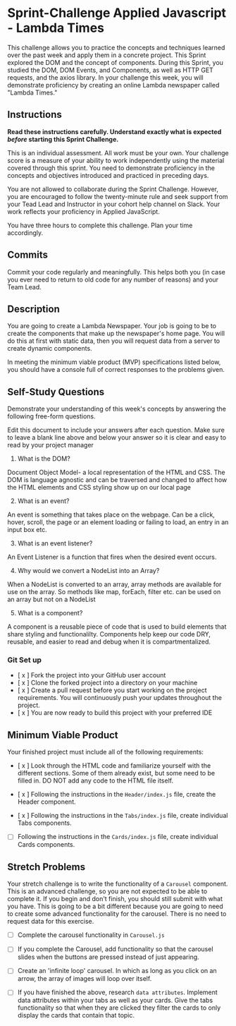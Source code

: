 # Sprint-Challenge Applied Javascript - Lambda Times

This challenge allows you to practice the concepts and techniques learned over the past week and apply them in a concrete project. This Sprint explored the DOM and the concept of components. During this Sprint, you studied the DOM, DOM Events, and Components, as well as HTTP GET requests, and the axios library. In your challenge this week, you will demonstrate proficiency by creating an online Lambda newspaper called "Lambda Times."

## Instructions

**Read these instructions carefully. Understand exactly what is expected _before_ starting this Sprint Challenge.**

This is an individual assessment. All work must be your own. Your challenge score is a measure of your ability to work independently using the material covered through this sprint. You need to demonstrate proficiency in the concepts and objectives introduced and practiced in preceding days.

You are not allowed to collaborate during the Sprint Challenge. However, you are encouraged to follow the twenty-minute rule and seek support from your Tead Lead and Instructor in your cohort help channel on Slack. Your work reflects your proficiency in Applied JavaScript.

You have three hours to complete this challenge. Plan your time accordingly.

## Commits

Commit your code regularly and meaningfully. This helps both you (in case you ever need to return to old code for any number of reasons) and your Team Lead.

## Description

You are going to create a Lambda Newspaper. Your job is going to be to create the components that make up the newspaper's home page. You will do this at first with static data, then you will request data from a server to create dynamic components.

In meeting the minimum viable product (MVP) specifications listed below, you should have a console full of correct responses to the problems given.

## Self-Study Questions

Demonstrate your understanding of this week's concepts by answering the following free-form questions.

Edit this document to include your answers after each question. Make sure to leave a blank line above and below your answer so it is clear and easy to read by your project manager

1. What is the DOM?

Document Object Model- a local representation of the HTML and CSS. The DOM is language agnostic and can be traversed and changed to affect how the HTML elements and CSS styling show up on our local page

2. What is an event?

An event is something that takes place on the webpage. Can be a click, hover, scroll, the page or an element loading or failing to load, an entry in an input box etc.

3. What is an event listener?

An Event Listener is a function that fires when the desired event occurs.

4. Why would we convert a NodeList into an Array?

When a NodeList is converted to an array, array methods are available for use on the array. So methods like map, forEach, filter etc. can be used on an array but not on a NodeList

5. What is a component?

A component is a reusable piece of code that is used to build elements that share styling and functionalilty. Components help keep our code DRY,  reusable, and easier to read and debug when it is compartmentalized.  

### Git Set up

* [ x ] Fork the project into your GitHub user account
* [ x ] Clone the forked project into a directory on your machine
* [ x ] Create a pull request before you start working on the project requirements.  You will continuously push your updates throughout the project.
* [ x ] You are now ready to build this project with your preferred IDE

## Minimum Viable Product

Your finished project must include all of the following requirements:

* [ x ] Look through the HTML code and familiarize yourself with the different sections. Some of them already exist, but some need to be filled in. DO NOT add any code to the HTML file itself.

* [ x ] Following the instructions in the `Header/index.js` file, create the Header component. 

* [ x ] Following the instructions in the `Tabs/index.js` file, create individual Tabs components.

* [ ] Following the instructions in the `Cards/index.js` file, create individual Cards components.

## Stretch Problems

Your stretch challenge is to write the functionality of a `Carousel` component. This is an advanced challenge, so you are not expected to be able to complete it. If you begin and don't finish, you should still submit with what you have. This is going to be a bit different because you are going to need to create some advanced functionality for the carousel. There is no need to request data for this exercise.

* [ ] Complete the carousel functionality in `Carousel.js`

* [ ] If you complete the Carousel, add functionality so that the carousel slides when the buttons are pressed instead of just appearing.

* [ ] Create an 'infinite loop' carousel. In which as long as you click on an arrow, the array of images will loop over itself.

* [ ] If you have finished the above, research `data attributes`. Implement data attributes within your tabs as well as your cards. Give the tabs functionality so that when they are clicked they filter the cards to only display the cards that contain that topic.

